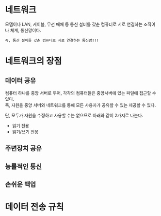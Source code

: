 # 네트워크
모뎀이나 LAN, 케이블, 무선 매체 등 통신 설비를 갖춘 컴퓨터로 서로 연결하는 조직이나 체계, 통신망이다.        
  
```
즉, 통신 설비를 갖춘 컴퓨터로 서로 연결하는 통신망!!!   
```   

# 네트워크의 장점   
## 데이터 공유
컴퓨터 하나를 중앙 서버로 두어, 각각의 컴퓨터들은 중앙서버에 있는 파일에 접근할 수 있다.     
즉, 자원을 중앙 서버와 네트워크를 통해 모든 사용자가 공유할 수 있는 제공할 수 있다.    
    
단, 모두가 자원을 수정하고 사용할 수는 없으므로 아래와 같이 2가지로 나눈다.     
   
* 읽기 전용 
* 읽기/쓰기 전용   
   
## 주변장치 공유
## 능률적인 통신
## 손쉬운 백업  

# 데이터 전송 규칙  
